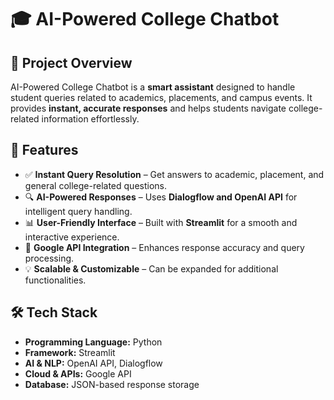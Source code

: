 # 🎓 AI-Powered College Chatbot  

## 📌 Project Overview  
AI-Powered College Chatbot is a **smart assistant** designed to handle student queries related to academics, placements, and campus events. It provides **instant, accurate responses** and helps students navigate college-related information effortlessly.  

## 🚀 Features  
- ✅ **Instant Query Resolution** – Get answers to academic, placement, and general college-related questions.  
- 🔍 **AI-Powered Responses** – Uses **Dialogflow and OpenAI API** for intelligent query handling.  
- 📊 **User-Friendly Interface** – Built with **Streamlit** for a smooth and interactive experience.  
- 🔗 **Google API Integration** – Enhances response accuracy and query processing.  
- 💡 **Scalable & Customizable** – Can be expanded for additional functionalities.  

## 🛠️ Tech Stack  
- **Programming Language:** Python  
- **Framework:** Streamlit  
- **AI & NLP:** OpenAI API, Dialogflow  
- **Cloud & APIs:** Google API  
- **Database:** JSON-based response storage 
